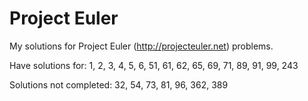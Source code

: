 # Project Euler #

My solutions for Project Euler (http://projecteuler.net) problems.

Have solutions for: 1, 2, 3, 4, 5, 6, 51, 61, 62, 65, 69, 71, 89, 91, 99, 243

Solutions not completed: 32, 54, 73, 81, 96, 362, 389
